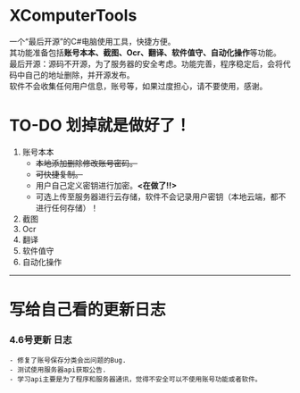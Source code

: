 # XComputerTools
一个“最后开源”的C#电脑使用工具，快捷方便。   
其功能准备包括**账号本本、截图、Ocr、翻译、软件值守、自动化操作**等功能。   
最后开源：源码不开源，为了服务器的安全考虑。功能完善，程序稳定后，会将代码中自己的地址删除，并开源发布。   
软件不会收集任何用户信息，账号等，如果过度担心，请不要使用，感谢。   
   
   


# TO-DO 划掉就是做好了！
1. 账号本本
   - ~~本地添加删除修改账号密码。~~
   - ~~可快捷复制。~~
   - 用户自己定义密钥进行加密。**<在做了!!>**
   - 可选上传至服务器进行云存储，软件不会记录用户密钥（本地云端，都不进行任何存储）！
2. 截图
3. Ocr
4. 翻译
5. 软件值守
6. 自动化操作   
   

---
# 写给自己看的更新日志
### 4.6号更新 日志  
	- 修复了账号保存分类会出问题的Bug.
	- 测试使用服务器api获取公告.
	- 学习api主要是为了程序和服务器通讯，觉得不安全可以不使用账号功能或者软件。
